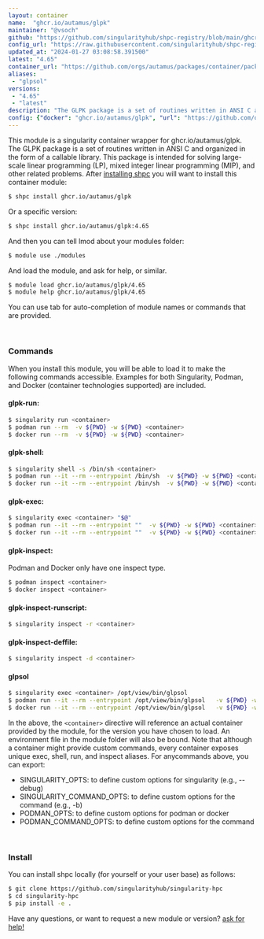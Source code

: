 ```yaml
---
layout: container
name:  "ghcr.io/autamus/glpk"
maintainer: "@vsoch"
github: "https://github.com/singularityhub/shpc-registry/blob/main/ghcr.io/autamus/glpk/container.yaml"
config_url: "https://raw.githubusercontent.com/singularityhub/shpc-registry/main/ghcr.io/autamus/glpk/container.yaml"
updated_at: "2024-01-27 03:08:58.391500"
latest: "4.65"
container_url: "https://github.com/orgs/autamus/packages/container/package/glpk"
aliases:
 - "glpsol"
versions:
 - "4.65"
 - "latest"
description: "The GLPK package is a set of routines written in ANSI C and organized in the form of a callable library. This package is intended for solving large-scale linear programming (LP), mixed integer linear programming (MIP), and other related problems."
config: {"docker": "ghcr.io/autamus/glpk", "url": "https://github.com/orgs/autamus/packages/container/package/glpk", "maintainer": "@vsoch", "description": "The GLPK package is a set of routines written in ANSI C and organized in the form of a callable library. This package is intended for solving large-scale linear programming (LP), mixed integer linear programming (MIP), and other related problems.", "latest": {"4.65": "sha256:76c79d26c63d0d5f084b5ddf792f12894822779886953df37c0f83f6fbe154fa"}, "tags": {"4.65": "sha256:76c79d26c63d0d5f084b5ddf792f12894822779886953df37c0f83f6fbe154fa", "latest": "sha256:76c79d26c63d0d5f084b5ddf792f12894822779886953df37c0f83f6fbe154fa"}, "aliases": {"glpsol": "/opt/view/bin/glpsol"}}
---
```


This module is a singularity container wrapper for ghcr.io/autamus/glpk.
The GLPK package is a set of routines written in ANSI C and organized in the form of a callable library. This package is intended for solving large-scale linear programming (LP), mixed integer linear programming (MIP), and other related problems.
After [installing shpc](#install) you will want to install this container module:


```bash
$ shpc install ghcr.io/autamus/glpk
```

Or a specific version:

```bash
$ shpc install ghcr.io/autamus/glpk:4.65
```

And then you can tell lmod about your modules folder:

```bash
$ module use ./modules
```

And load the module, and ask for help, or similar.

```bash
$ module load ghcr.io/autamus/glpk/4.65
$ module help ghcr.io/autamus/glpk/4.65
```

You can use tab for auto-completion of module names or commands that are provided.

<br>

### Commands

When you install this module, you will be able to load it to make the following commands accessible.
Examples for both Singularity, Podman, and Docker (container technologies supported) are included.

#### glpk-run:

```bash
$ singularity run <container>
$ podman run --rm  -v ${PWD} -w ${PWD} <container>
$ docker run --rm  -v ${PWD} -w ${PWD} <container>
```

#### glpk-shell:

```bash
$ singularity shell -s /bin/sh <container>
$ podman run --it --rm --entrypoint /bin/sh  -v ${PWD} -w ${PWD} <container>
$ docker run --it --rm --entrypoint /bin/sh  -v ${PWD} -w ${PWD} <container>
```

#### glpk-exec:

```bash
$ singularity exec <container> "$@"
$ podman run --it --rm --entrypoint ""  -v ${PWD} -w ${PWD} <container> "$@"
$ docker run --it --rm --entrypoint ""  -v ${PWD} -w ${PWD} <container> "$@"
```

#### glpk-inspect:

Podman and Docker only have one inspect type.

```bash
$ podman inspect <container>
$ docker inspect <container>
```

#### glpk-inspect-runscript:

```bash
$ singularity inspect -r <container>
```

#### glpk-inspect-deffile:

```bash
$ singularity inspect -d <container>
```


#### glpsol

```bash
$ singularity exec <container> /opt/view/bin/glpsol
$ podman run --it --rm --entrypoint /opt/view/bin/glpsol   -v ${PWD} -w ${PWD} <container> -c " $@"
$ docker run --it --rm --entrypoint /opt/view/bin/glpsol   -v ${PWD} -w ${PWD} <container> -c " $@"
```



In the above, the `<container>` directive will reference an actual container provided
by the module, for the version you have chosen to load. An environment file in the
module folder will also be bound. Note that although a container
might provide custom commands, every container exposes unique exec, shell, run, and
inspect aliases. For anycommands above, you can export:

 - SINGULARITY_OPTS: to define custom options for singularity (e.g., --debug)
 - SINGULARITY_COMMAND_OPTS: to define custom options for the command (e.g., -b)
 - PODMAN_OPTS: to define custom options for podman or docker
 - PODMAN_COMMAND_OPTS: to define custom options for the command

<br>

### Install

You can install shpc locally (for yourself or your user base) as follows:

```bash
$ git clone https://github.com/singularityhub/singularity-hpc
$ cd singularity-hpc
$ pip install -e .
```

Have any questions, or want to request a new module or version? [ask for help!](https://github.com/singularityhub/singularity-hpc/issues)
